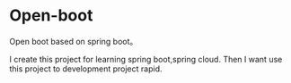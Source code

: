 # Open-boot
Open boot based on spring boot。

I create this project for learning spring boot,spring cloud. Then I want use this project to development project rapid.
